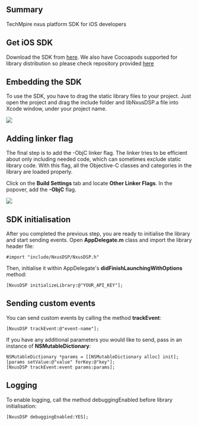 ## Summary
TechMpire nxus platform SDK for iOS developers

## Get iOS SDK
Download the SDK from <a href="http://distribution.nxus.mobi/libs/ios-nxus-dsp-sdk-v1_0_18.zip">here</a>. We also have Cocoapods supported for library distribution so please check repository provided <a href="https://github.com/mpire-nxus/nxus_ios_cocoapod">here</a>

## Embedding the SDK
To use the SDK, you have to drag the static library files to your project. Just open the project and drag the include folder and libNxusDSP.a file into Xcode window, under your project name.

<img src="http://distribution.nxus.mobi/images/ios/image_1.png">

## Adding linker flag
The final step is to add the -ObjC linker flag. The linker tries to be efficient about only including needed code, which can sometimes exclude static library code. With this flag, all the Objective-C classes and categories in the library are loaded properly.

Click on the <b>Build Settings</b> tab and locate <b>Other Linker Flags</b>. In the popover, add the <b>-ObjC</b> flag.

<img src="http://distribution.nxus.mobi/images/ios/image_3.png">

## SDK initialisation
After you completed the previous step, you are ready to initialise the library and start sending events.
Open <b>AppDelegate.m</b> class and import the library header file:
```
#import "include/NxusDSP/NxusDSP.h"
```

Then, initialise it within AppDelegate's <b>didFinishLaunchingWithOptions</b> method:
```
[NxusDSP initializeLibrary:@"YOUR_API_KEY"];
```

## Sending custom events
You can send custom events by calling the method <b>trackEvent</b>:
```
[NxusDSP trackEvent:@"event-name"];
```

If you have any additional parameters you would like to send, pass in an instance of <b>NSMutableDictionary</b>:
```
NSMutableDictionary *params = [[NSMutableDictionary alloc] init];
[params setValue:@"value" forKey:@"key"];
[NxusDSP trackEvent:event params:params];
```

## Logging
To enable logging, call the method debuggingEnabled before library initialisation:
```
[NxusDSP debuggingEnabled:YES];
```